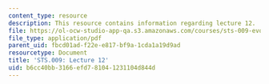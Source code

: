 ```yaml
---
content_type: resource
description: This resource contains information regarding lecture 12.
file: https://ol-ocw-studio-app-qa.s3.amazonaws.com/courses/sts-009-evolution-and-society-spring-2012/b6cc40bb3166efd781041231104d844d_MITSTS_009S12_lec12.pdf
file_type: application/pdf
parent_uid: fbcd01ad-f22e-e817-bf9a-1cda1a19d9ad
resourcetype: Document
title: 'STS.009: Lecture 12'
uid: b6cc40bb-3166-efd7-8104-1231104d844d
---
```

